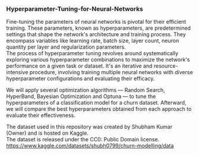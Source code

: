 ### Hyperparameter-Tuning-for-Neural-Networks

Fine-tuning the parameters of neural networks is pivotal for their efficient training. These parameters, known as hyperparameters, are predetermined settings that shape the network's architecture and training process. They encompass variables like learning rate, batch size, layer count, neuron quantity per layer and regularization parameters.  
The process of hyperparameter tuning revolves around systematically exploring various hyperparameter combinations to maximize the network's performance on a given task or dataset. It's an iterative and resource-intensive procedure, involving training multiple neural networks with diverse hyperparameter configurations and evaluating their efficacy.  
  
We will apply several optimization algorithms — Random Search, HyperBand, Bayesian Optimization and Optuna — to tune the hyperparameters of a classification model for a churn dataset. Afterward, we will compare the best hyperparameters obtained from each approach to evaluate their effectiveness.
  
The dataset used in this repository was created by Shubham Kumar (Owner) and is hosted on Kaggle.  
The dataset is released under the CC0: Public Domain license.  
https://www.kaggle.com/datasets/shubh0799/churn-modelling/data
